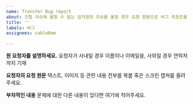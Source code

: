 ```yaml
---
name: Transfer Bug report
about: 깃헙 이슈에 올릴 수 없는 임직원의 이슈를 올릴 경우 요청 원본으로 버그 리포트를 만드세요.
title: ''
labels: 버그
assignees: cable8mm

---
```


**원 요청자를 설명하세요.**
요청자가 사내일 경우 이름이나 이메일을, 사외일 경우 연락처까지 기재

**요청자의 요청 원문**
텍스트, 이미지 등 관련 내용 전부를 복붙 혹은 스크린 캡쳐를 올려주세요.

**부차적인 내용**
문제에 대한 다른 내용이 있다면 여기에 적어주세요.
